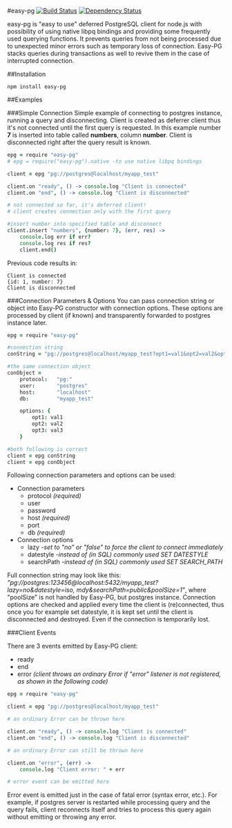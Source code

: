 #easy-pg
[![Build Status](https://travis-ci.org/falsecz/easy-pg.png?branch=master)](https://travis-ci.org/falsecz/easy-pg)
[![Dependency Status](https://david-dm.org/falsecz/easy-pg.png)](https://david-dm.org/falsecz/easy-pg)

easy-pg is "easy to use" deferred PostgreSQL client for node.js with possibility of using native libpq bindings and providing some frequently used querying functions. It prevents queries from not being processed due to unexpected minor errors such as temporary loss of connection. Easy-PG stacks queries during transactions as well to revive them in the case of interrupted connection.

##Installation

    npm install easy-pg

##Examples

###Simple Connection
Simple example of connecting to postgres instance, running a query and disconnecting. Client is created as deferrer client thus it's not connected until the first query is requested. In this example number <b>7</b> is inserted into table called <b>numbers</b>, column <b>number</b>. Client is disconnected right after the query result is known.

```coffeescript
epg = require "easy-pg"
# epg = require("easy-pg").native -to use native libpq bindings

client = epg "pg://postgres@localhost/myapp_test"

client.on "ready", () -> console.log "Client is connected"
client.on "end", () -> console.log "Client is disconnected"

# not connected so far, it's deferred client!
# client creates connection only with the first query

#insert number into specified table and disconnect
client.insert "numbers", {number: 7}, (err, res) ->
	console.log err if err?
	console.log res if res?
	client.end()
```
Previous code results in:

    Client is connected
    {id: 1, number: 7}
    Client is disconnected

###Connection Parameters & Options
You can pass connection string or object into Easy-PG constructor with connection options. These options are processed by client (if known) and transparently forwarded to postgres instance later.

```coffeescript
epg = require "easy-pg"

#connection string
conString = "pg://postgres@localhost/myapp_test?opt1=val1&opt2=val2&opt3=val3"

#the same connection object
conObject =
	protocol:	"pg:"
	user:		"postgres"
	host:		"localhost"
	db:			"myapp_test"

	options: {
		opt1: val1
		opt2: val2
		opt3: val3
	}

#both following is correct
client = epg conString
client = epg conObject
```

Following connection parameters and options can be used:

* Connection parameters
  * protocol <i>(required)</i>
  * user
  * password
  * host <i>(required)</i>
  * port
  * db <i>(required)</i>
* Connection options
  * lazy <i>-set to "no" or "false" to force the client to connect immediately</i>
  * datestyle <i>-instead of (in SQL) commonly used SET DATESTYLE</i>
  * searchPath <i>-instead of (in SQL) commonly used SET SEARCH_PATH</i>

Full connection string may look like this: <i>"pg://postgres:123456@localhost:5432/myapp_test?lazy=no&datestyle=iso, mdy&searchPath=public&poolSize=1"</i>, where "poolSize" is not handled by Easy-PG, but postgres instance. Connection options are checked and applied every time the client is (re)connected, thus once you for example set datestyle, it is kept set until the client is disconnected and destroyed. Even if the connection is temporarily lost.

###Client Events

There are 3 events emitted by Easy-PG client:

* ready
* end
* error <i>(client throws an ordinary Error if "error" listener is not registered, as shown in the following code)</i>

```coffeescript
epg = require "easy-pg"

client = epg "pg://postgres@localhost/myapp_test"

# an ordinary Error can be thrown here

client.on "ready", () -> console.log "Client is connected"
client.on "end", () -> console.log "Client is disconnected"

# an ordinary Error can still be thrown here

client.on "error", (err) ->
	console.log "Client error: " + err

# error event can be emitted here
```

Error event is emitted just in the case of fatal error (syntax error, etc.). For example, if postgres server is restarted while processing query and the query fails, client reconnects itself and tries to process this query again without emitting or throwing any error.

